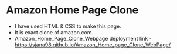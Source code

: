 # Amazon Home Page Clone
- I have used HTML & CSS to make this page.
- It is exact clone of amazon.com.
- Amazon_Home_Page_Clone_Webpage deployment link - https://sjana98.github.io/Amazon_Home_page_Clone_WebPage/
